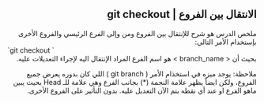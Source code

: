 ## <div dir=rtl>  الانتقال بين الفروع | git checkout  </div>


<div dir=rtl>
ملخص الدرس هو شرح للإنتقال بين الفروع ومن وإلى الفرع الرئيسي والفروع  الأخرى بإستخدام الأمر التالي:
 </div>
`git checkout <branch_name>`
<div dir=rtl>
بحيث أن < branch_name > هو اسم الفرع المراد الإنتقال اليه لإجراء 
التعديلات عليه.

ملاحظة: يوجد ميزه في استخذام الأمر ( git branch ) اللي كان بدوره يعرض جميع الفروع، ولكن ايضاً يظهر علامة النجمة (*) بجانب الفرع وهي علامة للـ Head بحيث يبين ماهو الفرع او عند أي نقطه يتم الآن التعديل عليه. بدون التأثير على الفروع الأخرى.
 </div>